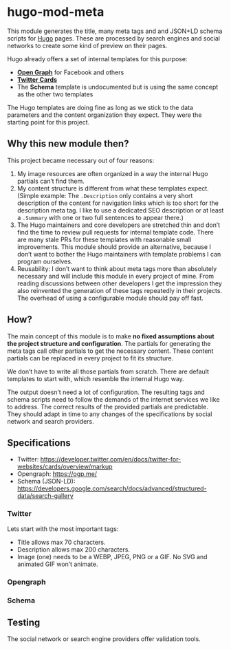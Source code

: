# hugo-mod-meta

This module generates the title, many meta tags and and JSON+LD schema scripts for [Hugo](https://gohugo.io) pages. These are processed by search engines and social networks to create some kind of preview on their pages.

Hugo already offers a set of internal templates for this purpose:
- [**Open Graph**](https://gohugo.io/templates/internal/#open-graph) for Facebook and others
- [**Twitter Cards**](https://gohugo.io/templates/internal/#twitter-cards)
- The **Schema** template is undocumented but is using the same concept as the other two templates

The Hugo templates are doing fine as long as we stick to the data parameters and the content organization they expect. They were the starting point for this project.

## Why this new module then?

This project became necessary out of four reasons:
1. My image resources are often organized in a way the internal Hugo partials can’t find them.
2. My content structure is different from what these templates expect. (Simple example: The `.Description` only contains a very short description of the content for navigation links which is too short for the description meta tag. I like to use a dedicated SEO description or at least a `.Summary` with one or two full sentences to appear there.) 
3. The Hugo maintainers and core developers are stretched thin and don’t find the time to review pull requests for internal template code. There are many stale PRs for these templates with reasonable small improvements. This module should provide an alternative, because I don’t want to bother the Hugo maintainers with template problems I can program ourselves.
4. Reusability: I don’t want to think about meta tags more than absolutely necessary and will include this module in every project of mine. From reading discussions between other developers I get the impression they also reinvented the generation of these tags repeatedly in their projects. The overhead of using a configurable module should pay off fast.

## How?

The main concept of this module is to make **no fixed assumptions about the project structure and configuration**. The partials for generating the meta tags call other partials to get the necessary content. These content partials can be replaced in every project to fit its structure. 

We don’t have to write all those partials from scratch. There are default templates to start with, which resemble the internal Hugo way.  

The output doesn’t need a lot of configuration. The resulting tags and schema scripts need to follow the demands of the internet services we like to address. The correct results of the provided partials are predictable. They should adapt in time to any changes of the specifications by social network and search providers.  

## Specifications 

- Twitter: <https://developer.twitter.com/en/docs/twitter-for-websites/cards/overview/markup> 
- Opengraph: <https://ogp.me/>
- Schema (JSON-LD): <https://developers.google.com/search/docs/advanced/structured-data/search-gallery>

### Twitter
Lets start with the most important tags:
- Title allows max 70 characters.
- Description allows max 200 characters.
- Image (one) needs to be a WEBP, JPEG, PNG or a GIF. No SVG and animated GIF won’t animate.

### Opengraph

### Schema

## Testing
The social network or search engine providers offer validation tools.
